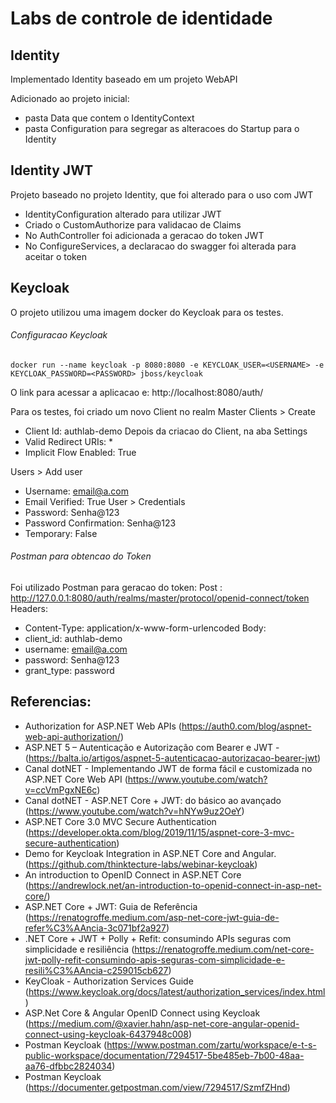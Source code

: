 # Labs de controle de identidade

## Identity
Implementado Identity baseado em um projeto WebAPI

Adicionado ao projeto inicial:
- pasta Data que contem o IdentityContext
- pasta Configuration para segregar as alteracoes do Startup para o Identity

## Identity JWT
Projeto baseado no projeto Identity, que foi alterado para o uso com JWT
- IdentityConfiguration alterado para utilizar JWT
- Criado o CustomAuthorize para validacao de Claims
- No AuthController foi adicionada a geracao do token JWT
- No ConfigureServices, a declaracao do swagger foi alterada para aceitar o token

## Keycloak
O projeto utilizou uma imagem docker do Keycloak para os testes.

###### Configuracao Keycloak
```
docker run --name keycloak -p 8080:8080 -e KEYCLOAK_USER=<USERNAME> -e KEYCLOAK_PASSWORD=<PASSWORD> jboss/keycloak
```
O link para acessar a aplicacao e: http://localhost:8080/auth/

Para os testes, foi criado um novo Client no realm Master
Clients > Create
- Client Id: authlab-demo
Depois da criacao do Client, na aba Settings
- Valid Redirect URIs: *
- Implicit Flow Enabled: True

Users > Add user
- Username: email@a.com
- Email Verified: True
User > Credentials
- Password: Senha@123
- Password Confirmation: Senha@123
- Temporary: False

###### Postman para obtencao do Token
Foi utilizado Postman para geracao do token:
Post : http://127.0.0.1:8080/auth/realms/master/protocol/openid-connect/token
Headers:
- Content-Type: application/x-www-form-urlencoded
Body:
- client_id: authlab-demo
- username: email@a.com
- password: Senha@123
- grant_type: password



## Referencias:
- Authorization for ASP.NET Web APIs (https://auth0.com/blog/aspnet-web-api-authorization/)
- ASP.NET 5 – Autenticação e Autorização com Bearer e JWT - (https://balta.io/artigos/aspnet-5-autenticacao-autorizacao-bearer-jwt)
- Canal dotNET - Implementando JWT de forma fácil e customizada no ASP.NET Core Web API (https://www.youtube.com/watch?v=ccVmPgxNE6c)
- Canal dotNET - ASP.NET Core + JWT: do básico ao avançado (https://www.youtube.com/watch?v=hNYw9uz2OeY)
- ASP.NET Core 3.0 MVC Secure Authentication (https://developer.okta.com/blog/2019/11/15/aspnet-core-3-mvc-secure-authentication)
- Demo for Keycloak Integration in ASP.NET Core and Angular. (https://github.com/thinktecture-labs/webinar-keycloak)
- An introduction to OpenID Connect in ASP.NET Core (https://andrewlock.net/an-introduction-to-openid-connect-in-asp-net-core/)
- ASP.NET Core + JWT: Guia de Referência (https://renatogroffe.medium.com/asp-net-core-jwt-guia-de-refer%C3%AAncia-3c071bf2a927)
- .NET Core + JWT + Polly + Refit: consumindo APIs seguras com simplicidade e resiliência (https://renatogroffe.medium.com/net-core-jwt-polly-refit-consumindo-apis-seguras-com-simplicidade-e-resili%C3%AAncia-c259015cb627)
- KeyCloak - Authorization Services Guide (https://www.keycloak.org/docs/latest/authorization_services/index.html)
- ASP.Net Core & Angular OpenID Connect using Keycloak (https://medium.com/@xavier.hahn/asp-net-core-angular-openid-connect-using-keycloak-6437948c008)
- Postman Keycloak (https://www.postman.com/zartu/workspace/e-t-s-public-workspace/documentation/7294517-5be485eb-7b00-48aa-aa76-dfbbc2824034)
- Postman Keycloak (https://documenter.getpostman.com/view/7294517/SzmfZHnd)